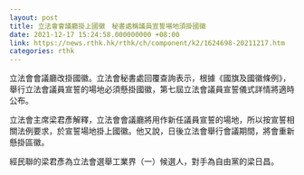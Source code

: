 ```yaml
---
layout: post
title: 立法會會議廳掛上國徽　秘書處稱議員宣誓場地須掛國徽
date: 2021-12-17 15:24:58.000000000 +08:00
link: https://news.rthk.hk/rthk/ch/component/k2/1624698-20211217.htm
categories: rthk
---
```


立法會會議廳改掛國徽。立法會秘書處回覆查詢表示，根據《國旗及國徽條例》，舉行立法會議員宣誓的場地必須懸掛國徽，第七屆立法會議員宣誓儀式詳情將適時公布。

立法會主席梁君彥解釋，立法會會議廳將用作新任議員宣誓的場地，所以按宣誓相關法例要求，於宣誓場地掛上國徽。他又說，日後立法會舉行會議期間，將會重新懸掛區徽。

經民聯的梁君彥為立法會選舉工業界（一）候選人，對手為自由黨的梁日昌。
